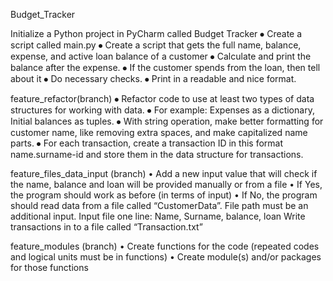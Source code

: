 Budget_Tracker

Initialize a Python project in PyCharm called Budget Tracker
⦁	Create a script called main.py
⦁	Create a script that gets the full name, balance, expense, and active loan balance of a customer
⦁	Calculate and print the balance after the expense.
⦁	If the customer spends from the loan, then tell about it
⦁	Do necessary checks.
⦁	Print in a readable and nice format.

feature_refactor(branch)
⦁	Refactor code to use at least two types of data structures for working with data.
⦁	For example: Expenses as a dictionary, Initial balances as tuples.
⦁	With string operation, make better formatting for customer name, like removing extra spaces, and make capitalized name parts.
⦁	For each transaction, create a transaction ID in this format name.surname-id and store them in the data structure for transactions.

feature_files_data_input (branch)
• Add a new input value that will check if the name, balance and loan will be provided manually or from a file
•  If Yes, the program should work as before (in terms of input)
•  If No, the program should read data from a file called “CustomerData”. 
   File path must be an additional input.
   Input file one line: Name, Surname, balance, loan
Write transactions in to a file called “Transaction.txt”

feature_modules (branch)
• Create functions for the code (repeated codes and logical units must be in functions)
• Create module(s) and/or packages for those functions